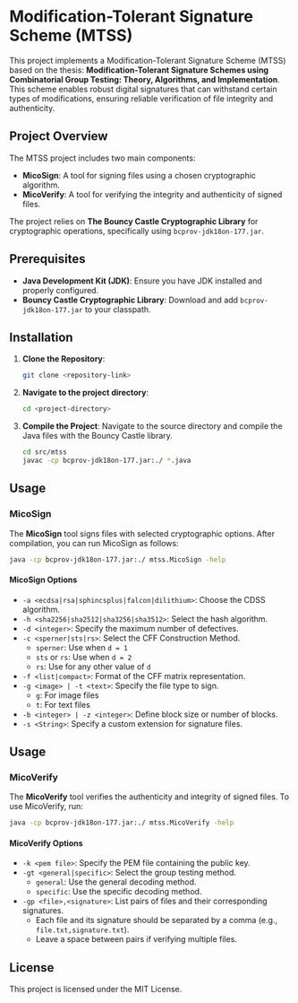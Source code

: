 # Modification-Tolerant Signature Scheme (MTSS)

This project implements a Modification-Tolerant Signature Scheme (MTSS) based on the thesis: **Modification-Tolerant Signature Schemes using Combinatorial Group Testing: Theory, Algorithms, and Implementation**. This scheme enables robust digital signatures that can withstand certain types of modifications, ensuring reliable verification of file integrity and authenticity.

## Project Overview

The MTSS project includes two main components:

- **MicoSign**: A tool for signing files using a chosen cryptographic algorithm.
- **MicoVerify**: A tool for verifying the integrity and authenticity of signed files.

The project relies on **The Bouncy Castle Cryptographic Library** for cryptographic operations, specifically using `bcprov-jdk18on-177.jar`.

## Prerequisites

- **Java Development Kit (JDK)**: Ensure you have JDK installed and properly configured.
- **Bouncy Castle Cryptographic Library**: Download and add `bcprov-jdk18on-177.jar` to your classpath.

## Installation

1. **Clone the Repository**:
    ```bash
    git clone <repository-link>
    ```

2. **Navigate to the project directory**:
    ```bash
    cd <project-directory>
    ```

3. **Compile the Project**: Navigate to the source directory and compile the Java files with the Bouncy Castle library.
    ```bash
    cd src/mtss
    javac -cp bcprov-jdk18on-177.jar:./ *.java
    ```

## Usage

### MicoSign

The **MicoSign** tool signs files with selected cryptographic options. After compilation, you can run MicoSign as follows:

```bash
java -cp bcprov-jdk18on-177.jar:./ mtss.MicoSign -help
 ```

#### MicoSign Options

- `-a <ecdsa|rsa|sphincsplus|falcon|dilithium>`: Choose the CDSS algorithm.
- `-h <sha2256|sha2512|sha3256|sha3512>`: Select the hash algorithm.
- `-d <integer>`: Specify the maximum number of defectives.
- `-c <sperner|sts|rs>`: Select the CFF Construction Method.
  - `sperner`: Use when `d = 1`
  - `sts` or `rs`: Use when `d = 2`
  - `rs`: Use for any other value of `d`
- `-f <list|compact>`: Format of the CFF matrix representation.
- `-g <image> | -t <text>`: Specify the file type to sign.
  - `g`: For image files
  - `t`: For text files
- `-b <integer> | -z <integer>`: Define block size or number of blocks.
- `-s <String>`: Specify a custom extension for signature files.



## Usage

### MicoVerify

The **MicoVerify** tool verifies the authenticity and integrity of signed files. To use MicoVerify, run:

```bash
java -cp bcprov-jdk18on-177.jar:./ mtss.MicoVerify -help
 ```
#### MicoVerify Options
- `-k <pem file>`: Specify the PEM file containing the public key.
- `-gt <general|specific>`: Select the group testing method.
  - `general`: Use the general decoding method.
  - `specific`: Use the specific decoding method.
- `-gp <file>,<signature>`: List pairs of files and their corresponding signatures.
  - Each file and its signature should be separated by a comma (e.g., `file.txt,signature.txt`).
  - Leave a space between pairs if verifying multiple files.

## License

This project is licensed under the MIT License.


